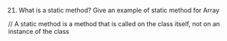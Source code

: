 21. What is a static method? Give an example of static method for Array




















// A static method is a method that is called on the class itself, not on an instance of the class